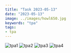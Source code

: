 ```yaml
---
title: "Task 2023-05-13"
date: "2023-05-13"
image: ../images/howl650.jpg
keywords: "tpa"
tags:
- tpa
---
```


![tpa1](http://imgbox.com/WBjrjz1y)
![tpa2](http://imgbox.com/rrGqtl3d)
![tpa3](http://imgbox.com/BJuV3tba)
![tpa4](http://imgbox.com/ijnmEvx9)

